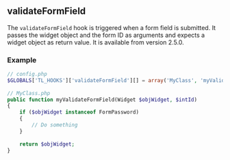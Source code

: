 validateFormField
-----------------

The ```validateFormField``` hook is triggered when a form field is submitted. It passes the widget object and the form ID as arguments and expects a widget object as return value. It is available from version 2.5.0.


### Example ###

```php
// config.php
$GLOBALS['TL_HOOKS']['validateFormField'][] = array('MyClass', 'myValidateFormField');
 
// MyClass.php
public function myValidateFormField(Widget $objWidget, $intId)
{
    if ($objWidget instanceof FormPassword)
    {
        // Do something
    }
 
    return $objWidget;
}
``` 
